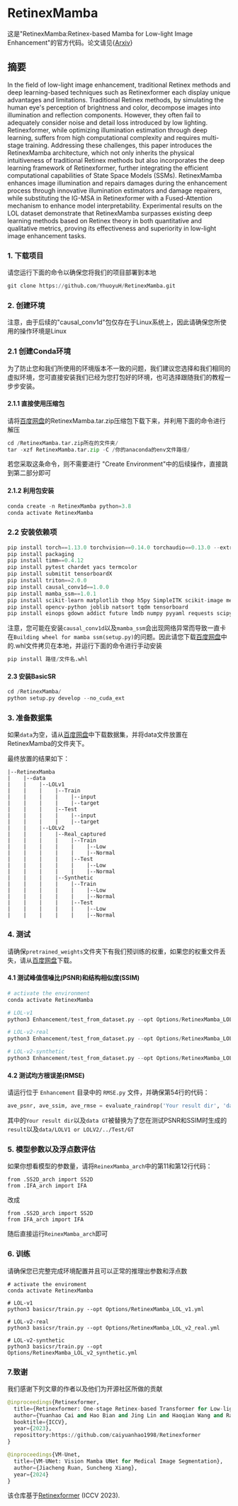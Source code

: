 # RetinexMamba

这是"RetinexMamba:Retinex-based Mamba for Low-light Image Enhancement"的官方代码。论文请见{[Arxiv](https://arxiv.org/abs/2405.03349)}

## 摘要

In the field of low-light image enhancement, traditional Retinex methods and deep learning-based techniques such as Retinexformer each display unique advantages and limitations. Traditional Retinex methods, by simulating the human eye's perception of brightness and color, decompose images into illumination and reflection components. However, they often fail to adequately consider noise and detail loss introduced by low lighting. Retinexformer, while optimizing illumination estimation through deep learning, suffers from high computational complexity and requires multi-stage training. Addressing these challenges, this paper introduces the RetinexMamba architecture, which not only inherits the physical intuitiveness of traditional Retinex methods but also incorporates the deep learning framework of Retinexformer, further integrating the efficient computational capabilities of State Space Models (SSMs). RetinexMamba enhances image illumination and repairs damages during the enhancement process through innovative illumination estimators and damage repairers, while substituting the IG-MSA in Retinexformer with a Fused-Attention mechanism to enhance model interpretability. Experimental results on the LOL dataset demonstrate that RetinexMamba surpasses existing deep learning methods based on Retinex theory in both quantitative and qualitative metrics, proving its effectiveness and superiority in low-light image enhancement tasks.


### 1. 下载项目

请您运行下面的命令以确保您将我们的项目部署到本地

```python
git clone https://github.com/YhuoyuH/RetinexMamba.git
```

### 2. 创建环境

注意，由于后续的"causal_conv1d"包仅存在于Linux系统上，因此请确保您所使用的操作环境是Linux

### 2.1 创建Conda环境

为了防止您和我们所使用的环境版本不一致的问题，我们建议您选择和我们相同的虚拟环境，您可直接安装我们已经为您打包好的环境，也可选择跟随我们的教程一步步安装。

#### 2.1.1 直接使用压缩包

请将[百度网盘](https://pan.baidu.com/s/1w0XxF2YpWJFbQ2w_H4HbHw?pwd=0325)的RetinexMamba.tar.zip压缩包下载下来，并利用下面的命令进行解压

```python
cd /RetinexMamba.tar.zip所在的文件夹/
tar -xzf RetinexMamba.tar.zip -C /你的anaconda的env文件路径/
```

若您采取这条命令，则不需要进行 "Create Environment"中的后续操作，直接跳到第二部分即可

#### 2.1.2 利用包安装

```python
conda create -n RetinexMamba python=3.8
conda activate RetinexMamba
```

### 2.2 安装依赖项

```python
pip install torch==1.13.0 torchvision==0.14.0 torchaudio==0.13.0 --extra-index-url https://download.pytorch.org/whl/cu117
pip install packaging
pip install timm==0.4.12
pip install pytest chardet yacs termcolor
pip install submitit tensorboardX
pip install triton==2.0.0
pip install causal_conv1d==1.0.0
pip install mamba_ssm==1.0.1
pip install scikit-learn matplotlib thop h5py SimpleITK scikit-image medpy
pip install opencv-python joblib natsort tqdm tensorboard
pip install einops gdown addict future lmdb numpy pyyaml requests scipy yapf lpips
```

注意，您可能在安装`causal_conv1d`以及`mamba_ssm`会出现网络异常而导致一直卡在`Building wheel for mamba ssm(setup.py)`的问题。因此请您下载[百度网盘](https://pan.baidu.com/s/1ko_q8WlaagqxZVG-3M3zyg?pwd=0325)中的.whl文件拷贝在本地，并运行下面的命令进行手动安装

```python
pip install 路径/文件名.whl
```

#### 2.3 安装BasicSR

```python
cd /RetinexMamba/
python setup.py develop --no_cuda_ext
```

### 3. 准备数据集

如果`data`为空，请从[百度网盘](https://pan.baidu.com/s/14XR8UnhmbEg71cPOfsqvgw?pwd=0325)中下载数据集，并将data文件放置在RetinexMamba的文件夹下。

最终放置的结果如下：


```
|--RetinexMamba  	
|  	 |--data   
|    |    |--LOLv1
|    |    |    |--Train
|    |    |    |    |--input
|    |    |    |    |--target
|    |    |    |--Test
|    |    |    |    |--input
|    |    |    |    |--target
|    |    |--LOLv2
|    |    |    |--Real_captured
|    |    |    |    |--Train
|    |    |    |    |    |--Low
|    |    |    |    |    |--Normal
|    |    |    |    |--Test
|    |    |    |    |    |--Low
|    |    |    |    |    |--Normal
|    |    |    |--Synthetic
|    |    |    |    |--Train
|    |    |    |    |    |--Low
|    |    |    |    |    |--Normal
|    |    |    |    |--Test
|    |    |    |    |    |--Low
|    |    |    |    |    |--Normal
```

### 4. 测试

请确保`pretrained_weights`文件夹下有我们预训练的权重，如果您的权重文件丢失，请从[百度网盘](https://pan.baidu.com/s/1eUNhlcmosTusq8LZ6XRA_A?pwd=0325)下载。

#### 4.1 测试峰值信噪比(PSNR)和结构相似度(SSIM)

```python
# activate the environment
conda activate RetinexMamba

# LOL-v1
python3 Enhancement/test_from_dataset.py --opt Options/RetinexMamba_LOL_v1.yml --weights pretrained_weights/LOL_v1.pth --dataset LOL_v1

# LOL-v2-real
python3 Enhancement/test_from_dataset.py --opt Options/RetinexMamba_LOL_v2_real.yml --weights pretrained_weights/LOL_v2_real.pth --dataset LOL_v2_real

# LOL-v2-synthetic
python3 Enhancement/test_from_dataset.py --opt Options/RetinexMamba_LOL_v2_synthetic.yml --weights pretrained_weights/LOL_v2_synthetic.pth --dataset LOL_v2_synthetic
```

#### 4.2 测试均方根误差(RMSE)

请运行位于 `Enhancement` 目录中的 `RMSE.py` 文件，并确保第54行的代码：

```python
ave_psnr, ave_ssim, ave_rmse = evaluate_raindrop('Your result dir', 'data GT')
```

其中的`Your result dir`以及`data GT`被替换为了您在测试PSNR和SSIM时生成的`result`以及`data/LOLV1 or LOLV2/../Test/GT`

### 5. 模型参数以及浮点数评估

如果你想看模型的参数量，请将`ReinexMamba_arch`中的第11和第12行代码： 

```
from .SS2D_arch import SS2D 
from .IFA_arch import IFA
```

 改成

```
from .SS2D_arch import SS2D 
from IFA_arch import IFA 
```

随后直接运行`ReinexMamba_arch`即可

### 6. 训练

请确保您已完整完成环境配置并且可以正常的推理出参数和浮点数

```
# activate the enviroment
conda activate RetinexMamba

# LOL-v1
python3 basicsr/train.py --opt Options/RetinexMamba_LOL_v1.yml

# LOL-v2-real
python3 basicsr/train.py --opt Options/RetinexMamba_LOL_v2_real.yml

# LOL-v2-synthetic
python3 basicsr/train.py --opt Options/RetinexMamba_LOL_v2_synthetic.yml
```

### 7.致谢

我们感谢下列文章的作者以及他们为开源社区所做的贡献

```python
@inproceedings{Retinexformer,
  title={Retinexformer: One-stage Retinex-based Transformer for Low-light Image Enhancement},
  author={Yuanhao Cai and Hao Bian and Jing Lin and Haoqian Wang and Radu Timofte and Yulun Zhang},
  booktitle={ICCV},
  year={2023},
  reposittory:https://github.com/caiyuanhao1998/Retinexformer        
}

@inproceedings{VM-Unet,
  title={VM-UNet: Vision Mamba UNet for Medical Image Segmentation},
  author={Jiacheng Ruan, Suncheng Xiang},
  year={2024}
}
```

该仓库基于[Retinexformer](https://github.com/caiyuanhao1998/Retinexformer) (ICCV 2023).

